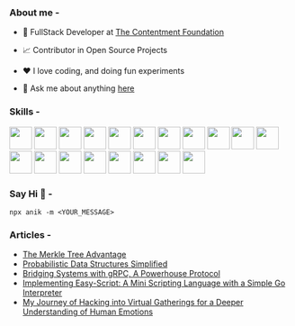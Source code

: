 <!-- <p align="center"><a href="https://github.com/anik-ghosh-au7"><img width="50%" height="75px" src="./assets/hello-text.png" /></a></p> -->

### About me -

- 💼 FullStack Developer at [The Contentment Foundation](https://www.contentment.org/team)

- 📈 Contributor in Open Source Projects

- ❤️ I love coding, and doing fun experiments

- 💬 Ask me about anything [here](https://github.com/anik-ghosh-au7/anik-ghosh-au7/issues)

### Skills -

<p float="left">
    <img src="https://res.cloudinary.com/anik/image/upload/v1670345577/github-skills/html_f4bi7w.svg" style="height: 40px; width: 40px;" />
    <img src="https://res.cloudinary.com/anik/image/upload/v1670345576/github-skills/css_ly5kyk.svg" style="height: 40px; width: 40px;" />
    <img src="https://res.cloudinary.com/anik/image/upload/v1670345577/github-skills/javascript_tqu5up.svg" style="height: 40px; width: 40px;" />
    <img src="https://res.cloudinary.com/anik/image/upload/v1670345579/github-skills/typescript_bjoe4n.svg" style="height: 40px; width: 40px;" />
    <img src="https://res.cloudinary.com/anik/image/upload/v1670345579/github-skills/react-js_pyzswo.svg" style="height: 40px; width: 40px;" />
    <img src="https://res.cloudinary.com/anik/image/upload/v1670345578/github-skills/next-js_lfpyhn.svg" style="height: 40px; width: 40px;" />
    <img src="https://res.cloudinary.com/anik/image/upload/v1670345580/github-skills/vue-js_cjryc6.svg" style="height: 40px; width: 40px;" />
    <img src="https://res.cloudinary.com/anik/image/upload/v1670345579/github-skills/svelte_tewbt5.svg" style="height: 40px; width: 40px;" />
    <img src="https://res.cloudinary.com/anik/image/upload/v1670345575/github-skills/angular_lyaqwk.svg" style="height: 40px; width: 40px;" />
    <img src="https://res.cloudinary.com/anik/image/upload/v1670345576/github-skills/graphql_obtpfe.svg" style="height: 40px; width: 40px;" />
    <img src="https://res.cloudinary.com/anik/image/upload/v1670345577/github-skills/node-js_ej1y8t.svg" style="height: 40px; width: 40px;" />
    <img src="https://res.cloudinary.com/anik/image/upload/v1670345575/github-skills/go-lang_xtg3k6.svg" style="height: 40px; width: 40px;" />
    <img src="https://res.cloudinary.com/anik/image/upload/v1670345579/github-skills/rust_rkaqvb.svg" style="height: 40px; width: 40px;" />
    <img src="https://res.cloudinary.com/anik/image/upload/v1670345579/github-skills/python_ookmqh.svg" style="height: 40px; width: 40px;" />
    <img src="https://res.cloudinary.com/anik/image/upload/v1670345575/github-skills/dart_vjy75h.svg" style="height: 40px; width: 40px;" />
    <img src="https://res.cloudinary.com/anik/image/upload/v1670345575/github-skills/flutter_hwekus.svg" style="height: 40px; width: 40px;" />
    <img src="https://res.cloudinary.com/anik/image/upload/v1670345579/github-skills/react-native_levozm.svg" style="height: 40px; width: 40px;" />
    <img src="https://res.cloudinary.com/anik/image/upload/v1670345577/github-skills/postgres-sql_kpxclu.svg" style="height: 40px; width: 40px;" />
    <img src="https://res.cloudinary.com/anik/image/upload/v1670345577/github-skills/mongo-db_l5kng3.svg" style="height: 40px; width: 40px;" />
</p>

<!-- ### Stats -

<p float="left" align="center">
<img align="center" src="https://github-readme-stats.vercel.app/api?username=anik-ghosh-au7&hide=stars&show_icons=true&include_all_commits=true&hide_border=true&count_private=true&show_icons=true&theme=onedark" alt="Anik's github stats" width="430" />
<img align="center" src="https://streak-stats.demolab.com/?user=anik-ghosh-au7&theme=onedark&hide_border=true" alt="Anik's github streak" width="370" />
</p>

<p align="center">
<img src="https://github-profile-trophy.vercel.app/?username=anik-ghosh-au7&theme=onedark&no-frame=true&row=1&&margin-w=30">
</p> -->

<!-- ### Know more -

    npx anik -->

<!-- ### [Resume](https://github.com/anik-ghosh-au7/anik-ghosh-au7/blob/main/assets/resume.pdf) -

    npx anik -r -->

### Say Hi 👋 -

    npx anik -m <YOUR_MESSAGE>
    
### Articles -
- [The Merkle Tree Advantage](https://medium.com/@tech.anikghosh/merkle-trees-c225b1098acf)
- [Probabilistic Data Structures Simplified](https://medium.com/@tech.anikghosh/probabilistic-data-structures-db5d238008eb)
- [Bridging Systems with gRPC, A Powerhouse Protocol](https://medium.com/@tech.anikghosh/bridging-systems-with-grpc-a-powerhouse-protocol-b9fec05b1c98)
- [Implementing Easy-Script: A Mini Scripting Language with a Simple Go Interpreter](https://medium.com/@tech.anikghosh/implementing-easy-script-a-mini-scripting-language-with-a-simple-go-interpreter-7ffd50e2aee6)
- [My Journey of Hacking into Virtual Gatherings for a Deeper Understanding of Human Emotions](https://medium.com/@tech.anikghosh/vibes-tracker-my-journey-of-hacking-into-virtual-gatherings-for-a-deeper-understanding-of-human-574cf349e3f)
